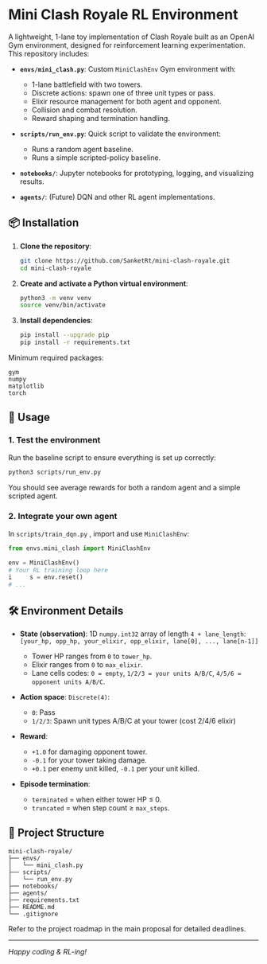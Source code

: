 # Mini Clash Royale RL Environment

A lightweight, 1-lane toy implementation of Clash Royale built as an OpenAI Gym environment, designed for reinforcement learning experimentation. This repository includes:

* **`envs/mini_clash.py`**: Custom `MiniClashEnv` Gym environment with:

  * 1-lane battlefield with two towers.
  * Discrete actions: spawn one of three unit types or pass.
  * Elixir resource management for both agent and opponent.
  * Collision and combat resolution.
  * Reward shaping and termination handling.

* **`scripts/run_env.py`**: Quick script to validate the environment:

  * Runs a random agent baseline.
  * Runs a simple scripted-policy baseline.

* **`notebooks/`**: Jupyter notebooks for prototyping, logging, and visualizing results.

* **`agents/`**: (Future) DQN and other RL agent implementations.

## 📦 Installation

1. **Clone the repository**:

   ```bash
   git clone https://github.com/SanketRt/mini-clash-royale.git
   cd mini-clash-royale
   ```

2. **Create and activate a Python virtual environment**:

   ```bash
   python3 -m venv venv
   source venv/bin/activate
   ```

3. **Install dependencies**:

   ```bash
   pip install --upgrade pip
   pip install -r requirements.txt
   ```

Minimum required packages:

```text
gym
numpy
matplotlib  
torch         
```

## 🚀 Usage

### 1. Test the environment

Run the baseline script to ensure everything is set up correctly:

```bash
python3 scripts/run_env.py
```

You should see average rewards for both a random agent and a simple scripted agent.

### 2. Integrate your own agent

In `scripts/train_dqn.py` , import and use `MiniClashEnv`:

```python
from envs.mini_clash import MiniClashEnv

env = MiniClashEnv()
# Your RL training loop here
i     s = env.reset()
# ...
```

## 🛠️ Environment Details

* **State (observation)**: 1D `numpy.int32` array of length `4 + lane_length`:
  `[your_hp, opp_hp, your_elixir, opp_elixir, lane[0], ..., lane[n-1]]`

  * Tower HP ranges from `0` to `tower_hp`.
  * Elixir ranges from `0` to `max_elixir`.
  * Lane cells codes: `0 = empty`, `1/2/3 = your units A/B/C`, `4/5/6 = opponent units A/B/C`.

* **Action space**: `Discrete(4)`:

  * `0`: Pass
  * `1/2/3`: Spawn unit types A/B/C at your tower (cost 2/4/6 elixir)

* **Reward**:

  * `+1.0` for damaging opponent tower.
  * `-0.1` for your tower taking damage.
  * `+0.1` per enemy unit killed, `-0.1` per your unit killed.

* **Episode termination**:

  * `terminated` = when either tower HP ≤ 0.
  * `truncated`  = when step count ≥ `max_steps`.

## 📁 Project Structure

```
mini-clash-royale/
├── envs/                
│   └── mini_clash.py
├── scripts/             
│   └── run_env.py
├── notebooks/          
├── agents/              
├── requirements.txt    
├── README.md            
└── .gitignore
```


Refer to the project roadmap in the main proposal for detailed deadlines.

---

*Happy coding & RL-ing!*
